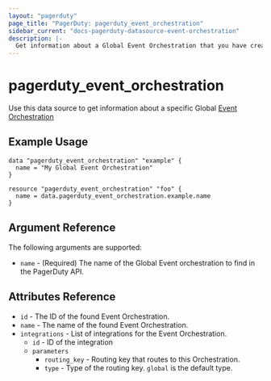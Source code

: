 ```yaml
---
layout: "pagerduty"
page_title: "PagerDuty: pagerduty_event_orchestration"
sidebar_current: "docs-pagerduty-datasource-event-orchestration"
description: |-
  Get information about a Global Event Orchestration that you have created.
---
```


# pagerduty\_event_orchestration

Use this data source to get information about a specific Global [Event Orchestration][1]

## Example Usage

```hcl
data "pagerduty_event_orchestration" "example" {
  name = "My Global Event Orchestration"
}

resource "pagerduty_event_orchestration" "foo" {
  name = data.pagerduty_event_orchestration.example.name
}
```

## Argument Reference

The following arguments are supported:

* `name` - (Required) The name of the Global Event orchestration to find in the PagerDuty API.

## Attributes Reference

* `id` - The ID of the found Event Orchestration.
* `name` - The name of the found Event Orchestration.
* `integrations` - List of integrations for the Event Orchestration.
  * `id` - ID of the integration
  * `parameters`
    * `routing_key` - Routing key that routes to this Orchestration.
    * `type` - Type of the routing key. `global` is the default type.


[1]: https://developer.pagerduty.com/api-reference/7ba0fe7bdb26a-list-event-orchestrations
